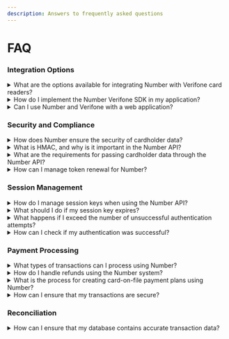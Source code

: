 ```yaml
---
description: Answers to frequently asked questions
---
```


# FAQ

### Integration Options

<details>

<summary>What are the options available for integrating Number with Verifone card readers?</summary>

Number offers four options: [#easy-pay-verifone-sdk](../../documentation/getting-started/integration-options/verifone.md#easy-pay-verifone-sdk "mention"), [#easy-pay-verifone-sdk-1](../../documentation/getting-started/integration-options/verifone.md#easy-pay-verifone-sdk-1 "mention"), [#browser-based-installation](../../documentation/getting-started/integration-options/verifone.md#browser-based-installation "mention"), and [#virtual-terminal](../../documentation/getting-started/integration-options/verifone.md#virtual-terminal "mention") support.

</details>

<details>

<summary>How do I implement the Number Verifone SDK in my application?</summary>

To implement the Number Verifone SDK, download the DLL, include it in your project, and follow the integration guidelines provided in the [verifone.md](../../documentation/getting-started/integration-options/verifone.md "mention") integration guide to set up payment processing.

</details>

<details>

<summary>Can I use Number and Verifone with a web application?</summary>

Yes, Number provides a browser-based interface that allows integration with web applications using Cross-Origin Resource Sharing (CORS) to communicate with Verifone devices.&#x20;

You can find the full implementation details in the [verifone.md](../../documentation/getting-started/integration-options/verifone.md "mention") integration guide.

</details>

### Security and Compliance

<details>

<summary>How does Number ensure the security of cardholder data?</summary>

Number utilizes end-to-end encryption (P2PE) to secure cardholder data, ensuring it remains encrypted during transmission to the PCI Level One compliant processing platform.

</details>

<details>

<summary>What is HMAC, and why is it important in the Number API?</summary>

HMAC (Hash-based Message Authentication Code) is used to create a hash that verifies the authenticity of requests when passing cardholder data through the Number API.

</details>

<details>

<summary>What are the requirements for passing cardholder data through the Number API?</summary>

To pass cardholder data through the Number API, you need a session key, HMAC secret, and RSA Certificate to encrypt the credit card number before transmission.&#x20;

You can read more in [#hmac-and-rsa](../../documentation/getting-started/basics/authentication.md#hmac-and-rsa "mention") section of our [authentication.md](../../documentation/getting-started/basics/authentication.md "mention") guide.

</details>

<details>

<summary>How can I manage token renewal for Number?</summary>

You can manage token renewal through the Number Client Admin Portal, where you can create new tokens and view existing ones. Tokens expire every six months.

You can read more about token renewal in our [client-admin-portal.md](../../documentation/getting-started/client-admin-portal.md "mention") guide.

</details>

### Session Management

<details>

<summary>How do I manage session keys when using the Number API?</summary>

Call the authenticate method to obtain a session key using your account code and token. The session will be valid for 25 hours or until you change your IP. If you receive error codes 5030 or 5050, re-authenticate to obtain a new session key.

Read more in our [authentication.md](../../documentation/getting-started/basics/authentication.md "mention") guide.

</details>

<details>

<summary>What should I do if my session key expires?</summary>

If your session key expires, you will need to authenticate again to obtain a new session key. Monitor for expiration codes to ensure continuous access.

Read more in our [authentication.md](../../documentation/getting-started/basics/authentication.md "mention") guide.

</details>

<details>

<summary>What happens if I exceed the number of unsuccessful authentication attempts?</summary>

If you exceed six unsuccessful authentication attempts, your IP address will be locked out, requiring manual intervention from Number support to unlock it.

Read more in the [#lockouts](../../documentation/getting-started/basics/authentication.md#lockouts "mention") section of our [authentication.md](../../documentation/getting-started/basics/authentication.md "mention") guide.

</details>

<details>

<summary>How can I check if my authentication was successful?</summary>

After authentication, check the `FunctionOK` and `AuthSuccess` flags. If both are true, you will receive a session key; otherwise, read the error messages and abort the process.

</details>

### Payment Processing

<details>

<summary>What types of transactions can I process using Number?</summary>

Number allows you to process various types of transactions, including authorizations, credits, voids, settlements, and recurring payments through card-on-file plans

</details>

<details>

<summary>How do I handle refunds using the Number system?</summary>

To process refunds, you can use the Number API to initiate a credit transaction against the original payment. Ensure you have the original transaction ID to reference during the refund process.

</details>

<details>

<summary>What is the process for creating card-on-file payment plans using Number?</summary>

You can create card-on-file payment plans using a variety of channels such as the Virtual Terminal, our APIs, PayForm, widgets, and the Win service for Verifone. All of those options allow you to manage recurring payments and consent agreements.

To find out more, we recommend reading the [card-sales-and-consent.md](../../documentation/developer-quickstart/card-sales-and-consent.md "mention") quickstart guide.

</details>

<details>

<summary>How can I ensure that my transactions are secure?</summary>

Number employs end-to-end encryption (P2PE) for all transactions, ensuring that cardholder data is encrypted during transmission between the Verifone device and the Number cloud servers.

</details>

### Reconciliation

<details>

<summary>How can I ensure that my database contains accurate transaction data?</summary>

We recomend that your system periodically query our database to ensure you have accurate data. Webhooks are provided for real-time notifications, but you can augment this with transaction queries.

Read more about reconciliation in [#reconciliation](../../documentation/resources/querying.md#reconciliation "mention") section of the [querying.md](../../documentation/resources/querying.md "mention") reference.

</details>
